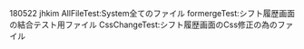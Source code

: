 180522 jhkim
AllFileTest:System全てのファイル
formergeTest:シフト履歴画面の結合テスト用ファイル
CssChangeTest:シフト履歴画面のCss修正の為のファイル
